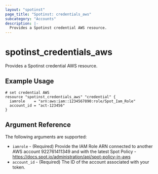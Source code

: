 ```yaml
---
layout: "spotinst"
page_title: "Spotinst: credentials_aws"
subcategory: "Accounts"
description: |-
  Provides a Spotinst credential AWS resource.
---
```


# spotinst\_credentials\_aws

Provides a Spotinst credential AWS resource.

## Example Usage

```hcl
# set credential AWS
resource "spotinst_credentials_aws" "credential" {
  iamrole    = "arn:aws:iam::1234567890:role/Spot_Iam_Role"
  account_id = "act-123456"
}
```

## Argument Reference

The following arguments are supported:

* `iamrole` - (Required) Provide the IAM Role ARN connected to another AWS account 922761411349 and with the latest Spot Policy - https://docs.spot.io/administration/api/spot-policy-in-aws
* `account_id` - (Required) The ID of the account associated with your token.
